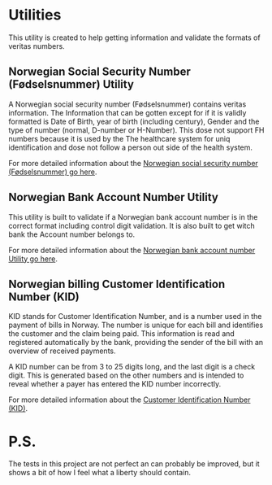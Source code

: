 # Utilities
This utility is created to help getting information and validate the formats of veritas numbers.

## Norwegian Social Security Number (Fødselsnummer) Utility
A Norwegian social security number (Fødselsnummer) contains veritas information. The Information that can be gotten except for if it is validly formatted is Date of Birth, year of birth (including century), Gender and the type of number (normal, D-number or H-Number). This dose not support FH numbers because it is used by the The healthcare system for uniq identification and dose not follow a person out side of the health system.

For more detailed information about the [Norwegian social security number (Fødselsnummer) go here](Utilities/SocialSecurityNumber.md).

## Norwegian Bank Account Number Utility
This utility is built to validate if a Norwegian bank account number is in the correct format including control digit validation. It is also built to get witch bank the Account number belongs to. 

For more detailed information about the [Norwegian bank account number Utility go here](Utilities/AccountNumber.md).


## Norwegian billing Customer Identification Number (KID)
KID stands for Customer Identification Number, and is a number used in the payment of bills in Norway. The number is unique for each bill and identifies the customer and the claim being paid. This information is read and registered automatically by the bank, providing the sender of the bill with an overview of received payments.

A KID number can be from 3 to 25 digits long, and the last digit is a check digit. This is generated based on the other numbers and is intended to reveal whether a payer has entered the KID number incorrectly.

For more detailed information about the [Customer Identification Number (KID)](Utilities/KidNumber.md).

# P.S.
The tests in this project are not perfect an can probably be improved, but it shows a bit of how I feel what a liberty should contain. 
